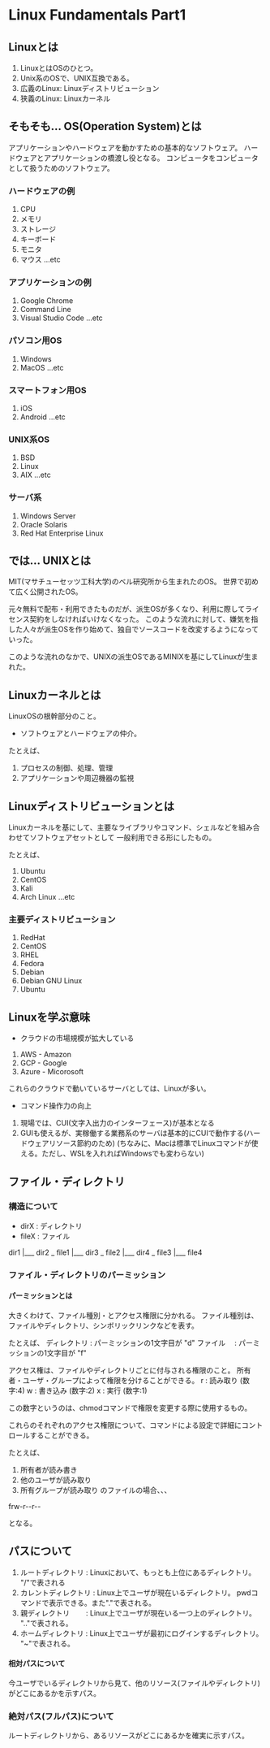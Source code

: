 # Linux Fundamentals Part1

## Linuxとは
1. LinuxとはOSのひとつ。
2. Unix系のOSで、UNIX互換である。
3. 広義のLinux: Linuxディストリビューション 
4. 狭義のLinux: Linuxカーネル


## そもそも... OS(Operation System)とは
アプリケーションやハードウェアを動かすための基本的なソフトウェア。
ハードウェアとアプリケーションの橋渡し役となる。
コンピュータをコンピュータとして扱うためのソフトウェア。


### ハードウェアの例
1. CPU
2. メモリ
3. ストレージ
4. キーボード
5. モニタ
6. マウス
...etc


### アプリケーションの例
1. Google Chrome
2. Command Line
3. Visual Studio Code
...etc


### パソコン用OS
1. Windows
2. MacOS
...etc


### スマートフォン用OS
1. iOS
2. Android
...etc


### UNIX系OS
1. BSD
2. Linux
3. AIX
...etc


### サーバ系
1. Windows Server
2. Oracle Solaris
3. Red Hat Enterprise Linux


## では... UNIXとは
MIT(マサチューセッツ工科大学)のベル研究所から生まれたのOS。
世界で初めて広く公開されたOS。

元々無料で配布・利用できたものだが、派生OSが多くなり、利用に際してライセンス契約をしなければいけなくなった。
このような流れに対して、嫌気を指した人々が派生OSを作り始めて、独自でソースコードを改変するようになっていった。

このような流れのなかで、UNIXの派生OSであるMINIXを基にしてLinuxが生まれた。


## Linuxカーネルとは
LinuxOSの根幹部分のこと。
- ソフトウェアとハードウェアの仲介。

たとえば、
1. プロセスの制御、処理、管理
2. アプリケーションや周辺機器の監視

## Linuxディストリビューションとは
Linuxカーネルを基にして、主要なライブラリやコマンド、シェルなどを組み合わせてソフトウェアセットとして
一般利用できる形にしたもの。

たとえば、
1. Ubuntu
2. CentOS
3. Kali
4. Arch Linux
...etc


### 主要ディストリビューション
1. RedHat
  1. CentOS
  2. RHEL
  3. Fedora
2. Debian
  1. Debian GNU Linux
  2. Ubuntu


## Linuxを学ぶ意味
- クラウドの市場規模が拡大している
1. AWS - Amazon
2. GCP - Google
3. Azure - Micorosoft

これらのクラウドで動いているサーバとしては、Linuxが多い。

- コマンド操作力の向上
1. 現場では、CUI(文字入出力のインターフェース)が基本となる
2. GUIも使えるが、実稼働する業務系のサーバは基本的にCUIで動作する(ハードウェアリソース節約のため)
(ちなみに、Macは標準でLinuxコマンドが使える。ただし、WSLを入れればWindowsでも変わらない)



## ファイル・ディレクトリ
### 構造について

- dirX  : ディレクトリ
- fileX : ファイル

dir1
|___ dir2 _ file1
|___ dir3 _ file2
|___ dir4 _ file3
|___ file4


### ファイル・ディレクトリのパーミッション
#### パーミッションとは
大きくわけて、ファイル種別・とアクセス権限に分かれる。
ファイル種別は、ファイルやディレクトリ、シンボリックリンクなどを表す。

たとえば、
ディレクトリ : パーミッションの1文字目が "d"
ファイル   　: パーミッションの1文字目が "f"


アクセス権は、ファイルやディレクトリごとに付与される権限のこと。
所有者・ユーザ・グループによって権限を分けることができる。
r : 読み取り (数字:4)
w : 書き込み (数字:2)
x : 実行     (数字:1)

この数字というのは、chmodコマンドで権限を変更する際に使用するもの。

これらのそれぞれのアクセス権限について、コマンドによる設定で詳細にコントロールすることができる。

たとえば、
1. 所有者が読み書き
2. 他のユーザが読み取り
3. 所有グループが読み取り
のファイルの場合、、、

frw-r--r--

となる。


## パスについて
1. ルートディレクトリ   : Linuxにおいて、もっとも上位にあるディレクトリ。 "/"で表される
2. カレントディレクトリ : Linux上でユーザが現在いるディレクトリ。 pwdコマンドで表示できる。また"."で表される。
3. 親ディレクトリ　　   : Linux上でユーザが現在いる一つ上のディレクトリ。 ".."で表される。
4. ホームディレクトリ   : Linux上でユーザが最初にログインするディレクトリ。 "~"で表される。

#### 相対パスについて
今ユーザでいるディレクトリから見て、他のリソース(ファイルやディレクトリ)がどこにあるかを示すパス。

### 絶対パス(フルパス)について
ルートディレクトリから、あるリソースがどこにあるかを確実に示すパス。

